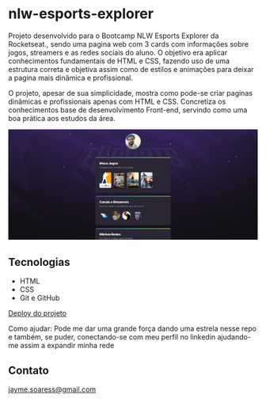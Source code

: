 # nlw-esports-explorer
Projeto desenvolvido para o Bootcamp NLW Esports Explorer da Rocketseat., sendo uma pagina web com 3 cards com informações sobre
jogos, streamers e as redes sociais do aluno. O objetivo era aplicar conhecimentos fundamentais de HTML e CSS, fazendo uso de uma 
estrutura correta e objetiva assim como de estilos e animações para deixar a pagina mais dinâmica e profissional.

O projeto, apesar de sua simplicidade, mostra como pode-se criar paginas dinâmicas e profissionais apenas com HTML e CSS. Concretiza os 
conhecimentos base de desenvolvimento Front-end, servindo como uma boa prática aos estudos da área.

![preview](./.github/preview.png)

## Tecnologias
- HTML
- CSS
- Git e GitHub

[Deploy do projeto](https://jayme-soares.github.io/nlw-esports-explorer/)

Como ajudar: Pode me dar uma grande força dando uma estrela nesse repo e também, se puder, conectando-se com meu perfil no linkedin ajudando-me assim a expandir minha rede

## Contato

jayme.soaress@gmail.com
